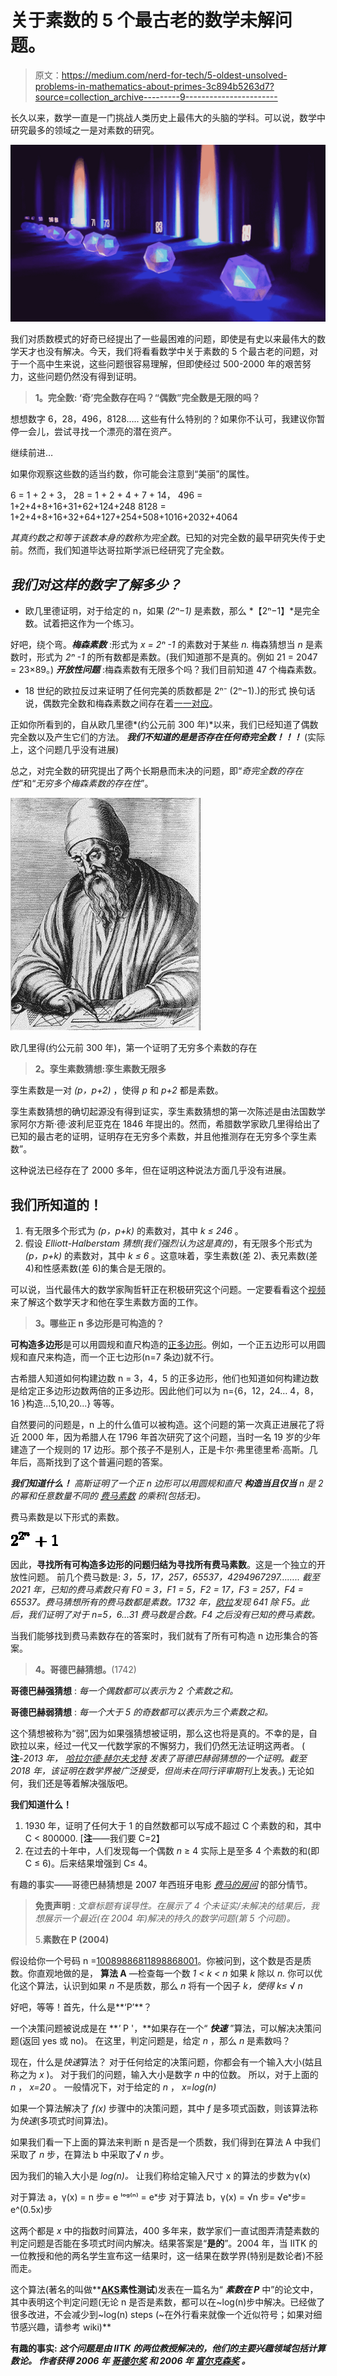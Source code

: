 # 关于素数的 5 个最古老的数学未解问题。

> 原文：<https://medium.com/nerd-for-tech/5-oldest-unsolved-problems-in-mathematics-about-primes-3c894b5263d7?source=collection_archive---------9----------------------->

长久以来，数学一直是一门挑战人类历史上最伟大的头脑的学科。可以说，数学中研究最多的领域之一是对素数的研究。

![](img/b10a8013d3c9cb77b349a15a02ff985d.png)

我们对质数模式的好奇已经提出了一些最困难的问题，即使是有史以来最伟大的数学天才也没有解决。今天，我们将看看数学中关于素数的 5 个最古老的问题，对于一个高中生来说，这些问题很容易理解，但即使经过 500-2000 年的艰苦努力，这些问题仍然没有得到证明。

> **1。完全数:
> ‘奇’完全数存在吗？“偶数”完全数是无限的吗？**

想想数字 6，28，496，8128…..
这些有什么特别的？如果你不认可，我建议你暂停一会儿，尝试寻找一个漂亮的潜在资产。

继续前进…

如果你观察这些数的适当约数，你可能会注意到“美丽”的属性。

6 = 1 + 2 + 3，
28 = 1 + 2 + 4 + 7 + 14，
496 = 1+2+4+8+16+31+62+124+248
8128 = 1+2+4+8+16+32+64+127+254+508+1016+2032+4064

*其真约数之和等于该数本身的数称为完全数*。已知的对完全数的最早研究失传于史前。然而，我们知道毕达哥拉斯学派已经研究了完全数。

## ***我们对这样的数字了解多少？***

*   欧几里德证明，对于给定的 n，如果 *(2ⁿ−1)* 是素数，那么
    *【2ⁿ−1】*是完全数。试着把这作为一个练习。

好吧，绕个弯。***梅森素数*** :形式为 *x = 2ⁿ -1* 的素数对于某些 *n.* 梅森猜想当 *n* 是素数时，形式为 *2ⁿ -1* 的所有数都是素数。(我们知道那不是真的。例如 21 = 2047 = 23×89。)
***开放性问题*** :梅森素数有无限多个吗？我们目前知道 47 个梅森素数。

*   18 世纪的欧拉反过来证明了任何完美的质数都是 2ⁿ⁻ (2ⁿ−1).)的形式
    换句话说，偶数完全数和梅森素数之间存在着[一一对应](https://en.wikipedia.org/wiki/Bijection)。

正如你所看到的，自从欧几里德*(约公元前 300 年)*以来，我们已经知道了偶数完全数以及产生它们的方法。 ***我们不知道的是是否存在任何奇完全数！！！*** (实际上，这个问题几乎没有进展)

总之，对完全数的研究提出了两个长期悬而未决的问题，即“*奇完全数的存在性*”和“*无穷多个梅森素数的存在性*”。

![](img/bd31610b27656feb4353c3e130338390.png)

欧几里得(约公元前 300 年)，第一个证明了无穷多个素数的存在

> **2。孪生素数猜想:孪生素数无限多**

孪生素数是一对 *(p，p+2)* ，使得 *p* 和 *p+2* 都是素数。

孪生素数猜想的确切起源没有得到证实，孪生素数猜想的第一次陈述是由法国数学家阿尔方斯·德·波利尼亚克在 1846 年提出的。然而，希腊数学家欧几里得给出了已知的最古老的证明，证明存在无穷多个素数，并且他推测存在无穷多个孪生素数”。

这种说法已经存在了 2000 多年，但在证明这种说法方面几乎没有进展。

## 我们所知道的！

1.  有无限多个形式为 *(p，p+k)* 的素数对，其中 *k ≤ 246* 。
2.  假设 *Elliott-Halberstam 猜想(我们强烈认为这是真的)*，有无限多个形式为 *(p，p+k)*
    的素数对，其中 *k ≤ 6* 。这意味着，孪生素数(差 2)、表兄素数(差 4)和性感素数(差 6)的集合是无限的。

可以说，当代最伟大的数学家陶哲轩正在积极研究这个问题。一定要看看这个[视频](https://www.youtube.com/watch?v=MXJ-zpJeY3E)来了解这个数学天才和他在孪生素数方面的工作。

> **3。哪些正 n 多边形是可构造的？**

**可构造多边形**是可以用圆规和直尺构造的[正多边形](https://en.wikipedia.org/wiki/Regular_polygon)。例如，一个正五边形可以用圆规和直尺来构造，而一个正七边形(n=7 条边)就不行。

古希腊人知道如何构建边数 n = 3，4，5 的正多边形，他们也知道如何构建边数是给定正多边形边数两倍的正多边形。因此他们可以为 n={6，12，24… 4，8，16 }构造...5,10,20...} 等等。

自然要问的问题是，n 上的什么值可以被构造。这个问题的第一次真正进展花了将近 2000 年，因为希腊人在 1796 年首次研究了这个问题，当时一名 19 岁的少年建造了一个规则的 17 边形。那个孩子不是别人，正是卡尔·弗里德里希·高斯。几年后，高斯找到了这个普遍问题的答案。

***我们知道什么！*** *高斯证明了一个正 n 边形可以用圆规和直尺* ***构造当且仅当*** *n 是 2 的幂和任意数量不同的* [*费马素数*](https://en.wikipedia.org/wiki/Fermat_prime) *的乘积(包括无)。*

费马素数是以下形式的素数。

![](img/0213ebf37ddb7faf160a250ed4766a73.png)

因此，**寻找所有可构造多边形的问题归结为寻找所有费马素数**。这是一个独立的开放性问题。
前几个费马数是: *3，5，17，257，65537，4294967297……..
截至 2021 年，已知的费马素数只有 F0 = 3，F1 = 5，F2 = 17，F3 = 257，F4 = 65537。费马猜想所有的费马数都是素数。1732 年，[欧拉](https://primes.utm.edu/glossary/xpage/Euler.html)发现 641 除 F5。此后，我们证明了对于 *n=5，6…31* 费马数是合数。F4 之后没有已知的费马素数。*

当我们能够找到费马素数存在的答案时，我们就有了所有可构造 n 边形集合的答案。

> **4。哥德巴赫猜想。**(1742)

**哥德巴赫强猜想** :
*每一个偶数都可以表示为 2 个素数之和。*

**哥德巴赫弱猜想** :
*每一个大于 5 的奇数都可以表示为三个素数之和。*

这个猜想被称为“弱”,因为如果强猜想被证明，那么这也将是真的。不幸的是，自欧拉以来，经过一代又一代数学家的不懈努力，我们仍然无法证明这两者。
( **注**-*2013 年，* [*哈拉尔德·赫尔夫戈特*](https://en.wikipedia.org/wiki/Harald_Helfgott) *发表了哥德巴赫弱猜想的一个证明。截至 2018 年，该证明在数学界被广泛接受，但尚未在同行评审期刊*上发表。)
无论如何，我们还是等着解决强版吧。

**我们知道什么！**

1.  1930 年，证明了任何大于 1 的自然数都可以写成不超过 C 个素数的和，其中 C < 800000\. [**注**——我们要 C=2】
2.  在过去的十年中，人们发现每一个偶数 *n* ≥ 4 实际上是至多 4 个素数的和(即 C ≤ 6)。后来结果增强到 C≤ 4。

有趣的事实——哥德巴赫猜想是 2007 年西班牙电影 [*费马的房间*](https://en.wikipedia.org/wiki/Fermat%27s_Room) 的部分情节。

> **免责声明** : *文章标题有误导性。在展示了 4 个未证实/未解决的结果后，我想展示一个最近(在 2004 年)解决的持久的数学问题(第 5 个问题)。*
> 
> 5.**素数在 P (2004)**

假设给你一个号码 n =[10089886811898868001](https://primes.utm.edu/curios/page.php/10089886811898868001.html)。你被问到，这个数是否是质数。你直观地做的是，
**算法 A** —检查每一个数 *1 < k < n* 如果 *k* 除以 *n.* 你可以优化这个算法，认识到如果 *n* 不是质数，那么 *n* 将有一个因子 *k，使得 k≤* √ *n*

好吧，等等！首先，什么是**‘P’**？

一个决策问题被说成是在 ***'* P '，**如果存在一个“ ***快速*** ”算法，可以解决决策问题(返回 yes 或 no)。
在这里，判定问题是，给定 *n* ，那么 *n* 是素数吗？

现在，什么是*快速*算法？
对于任何给定的决策问题，你都会有一个输入大小(姑且称之为 *x* )。
对于我们的问题，输入大小是数字 *n* 中的位数。
所以，对于上面的 *n* ， *x=20* 。
一般情况下，对于给定的 *n* ， *x=log(n)*

如果一个算法解决了 *f(x)* 步骤中的决策问题，其中 *f* 是多项式函数，则该算法称为*快速*(多项式时间算法)。

如果我们看一下上面的算法来判断 n 是否是一个质数，我们得到在算法 A 中我们采取了 *n* 步，在算法 b 中采取了√ *n* 步。

因为我们的输入大小是 *log(n)。* 让我们称给定输入尺寸 x 的算法的步数为γ(x)

对于算法 a，γ(x) = n 步= e ˡᵒᵍ⁽ⁿ⁾ = eˣ步
对于算法 b，γ(x) = √n 步= √eˣ步= e^(0.5x)步

这两个都是 *x* 中的指数时间算法，400 多年来，数学家们一直试图弄清楚素数的判定问题是否能在多项式时间内解决。结果答案是“**是的**”。2004 年，当 IITK 的一位教授和他的两名学生宣布这一结果时，这一结果在数学界(特别是数论者)不胫而走。

这个算法(著名的叫做**[**AKS**](https://en.wikipedia.org/wiki/AKS_primality_test)**素性测试**)发表在一篇名为“ ***素数在 P*** 中”的论文中，其中表明这个判定问题(无论 n 是否是素数，都可以在~log(n)步中解决。已经做了很多改进，不会减少到~log(n) steps
(~在外行看来就像一个近似符号；如果对细节感兴趣，请参考 wiki)**

**有趣的事实:
*这个问题是由 IITK 的两位教授解决的，他们的主要兴趣领域包括计算数论。
作者获得 2006 年* [*哥德尔奖*](https://en.wikipedia.org/wiki/G%C3%B6del_Prize) *和 2006 年* [*富尔克森奖*](https://en.wikipedia.org/wiki/Fulkerson_Prize) *。***